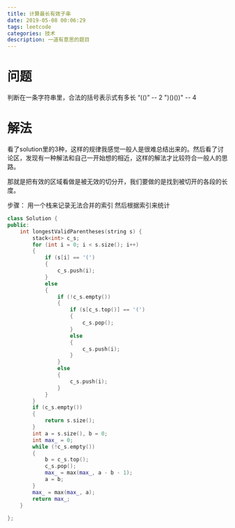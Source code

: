 ```yaml
---
title: 计算最长有效子串
date: 2019-05-08 00:06:29
tags: leetcode
categories: 技术
description: 一道有意思的题目
---
```


# 问题

判断在一条字符串里，合法的括号表示式有多长
“(()” -- 2
")()())" -- 4

# 解法

看了solution里的3种，这样的规律我感觉一般人是很难总结出来的。然后看了讨论区，发现有一种解法和自己一开始想的相近，这样的解法才比较符合一般人的思路。

那就是把有效的区域看做是被无效的切分开，我们要做的是找到被切开的各段的长度。

步骤：
用一个栈来记录无法合并的索引
然后根据索引来统计

```c++
class Solution {
public:
	int longestValidParentheses(string s) {
		stack<int> c_s;
		for (int i = 0; i < s.size(); i++)
		{
			if (s[i] == '(')
			{
				c_s.push(i);
			}
			else
			{
				if (!c_s.empty())
				{
					if (s[c_s.top()] == '(')
					{
						c_s.pop();
					}
					else
					{
						c_s.push(i);
					}
				}
				else
				{
					c_s.push(i);
				}
			}
		}
		if (c_s.empty())
		{
			return s.size();
		}
		int a = s.size(), b = 0;
		int max_ = 0;
		while (!c_s.empty())
		{
			b = c_s.top();
			c_s.pop();
			max_ = max(max_, a - b - 1);
			a = b;
		}
		max_ = max(max_, a);
		return max_;
	}
	
};
```